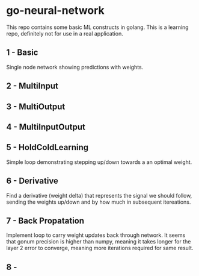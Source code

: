 # go-neural-network

This repo contains some basic ML constructs in golang. This is a learning repo, definitely not for use in a real application. 

## 1 - Basic
Single node network showing predictions with weights.

## 2 - MultiInput


## 3 - MultiOutput


## 4 - MultiInputOutput


## 5 - HoldColdLearning
Simple loop demonstrating stepping up/down towards a an optimal weight.

## 6 - Derivative
Find a derivative (weight delta) that represents the signal we should follow, sending the weights up/down and by how much in subsequent itereations.

## 7 - Back Propatation
Implement loop to carry weight updates back through network. It seems that gonum precision is higher than numpy, meaning it takes longer for the layer 2 error to converge, meaning more iterations required for same result.


## 8 - 



